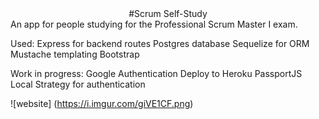 <center> #Scrum Self-Study</center>
An app for people studying for the Professional Scrum Master I exam.

Used:
Express for backend routes
Postgres database
Sequelize for ORM
Mustache templating
Bootstrap


Work in progress:
Google Authentication
Deploy to Heroku
PassportJS Local Strategy for authentication

![website] (https://i.imgur.com/giVE1CF.png)
